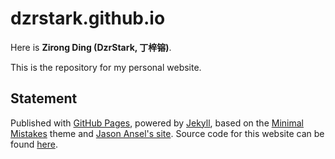# dzrstark.github.io

Here is **Zirong Ding (DzrStark, 丁梓镕)**. 

This is the repository for my personal website.

## Statement

Published with [GitHub Pages](https://pages.github.com/), powered by [Jekyll](https://jekyllrb.com/), based on the [Minimal Mistakes](https://mademistakes.com/) theme and [Jason Ansel's site](https://github.com/jansel/jansel.github.io). Source code for this website can be found [here](https://github.com/GuangLun2000/GuangLun2000.github.io).
